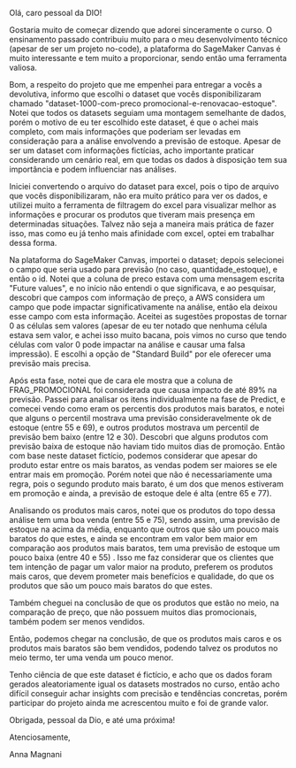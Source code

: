 Olá, caro pessoal da DIO!

Gostaria muito de começar dizendo que adorei sinceramente o curso. O ensinamento passado contribuiu muito para o meu desenvolvimento técnico (apesar de ser um projeto no-code), a plataforma do SageMaker Canvas é muito interessante e tem muito a proporcionar, sendo então uma ferramenta valiosa.

Bom, a respeito do projeto que me empenhei para entregar a vocês a devolutiva, informo que escolhi o dataset que vocês disponibilizaram chamado "dataset-1000-com-preco promocional-e-renovacao-estoque". Notei que todos os datasets seguiam uma montagem semelhante de dados, porém o motivo de eu ter escolhido este dataset, é que o achei mais completo, com mais informações que poderiam ser levadas em consideração para a análise envolvendo a previsão de estoque. Apesar de ser um dataset com informações fictícias, acho importante praticar considerando um cenário real, em que todas os dados à disposição tem sua importância e podem influenciar nas análises.

Iniciei convertendo o arquivo do dataset para excel, pois o tipo de arquivo que vocês disponibilizaram, não era muito prático para ver os dados, e utilizei muito a ferramenta de filtragem do excel para visualizar melhor as informações e procurar os produtos que tiveram mais presença em determinadas situações. Talvez não seja a maneira mais prática de fazer isso, mas como eu já tenho mais afinidade com excel, optei em trabalhar dessa forma.

Na plataforma do SageMaker Canvas, importei o dataset; depois selecionei o campo que seria usado para previsão (no caso, quantidade_estoque), e então o id. Notei que a coluna de preco estava com uma mensagem escrita "Future values", e no início não entendi o que significava, e ao pesquisar, descobri que campos com informação de preço, a AWS considera um campo que pode impactar significativamente na análise, então ela deixou esse campo com esta informação. Aceitei as sugestões propostas de tornar 0 as células sem valores (apesar de eu ter notado que nenhuma célula estava sem valor, e achei isso muito bacana, pois vimos no curso que tendo células com valor 0 pode impactar na análise e causar uma falsa impressão). E escolhi a opção de "Standard Build" por ele oferecer uma previsão mais precisa.

Após esta fase, notei que de cara ele mostra que a coluna de FRAG_PROMOCIONAL foi considerada que causa impacto de até 89% na previsão. Passei para analisar os itens individualmente na fase de Predict, e comecei vendo como eram os percentis dos produtos mais baratos, e notei que alguns o percentil mostrava uma previsão consideravelmente ok de estoque (entre 55 e 69), e outros produtos mostrava um percentil de previsão bem baixo (entre 12 e 30). Descobri que alguns produtos com previsão baixa de estoque não haviam tido muitos dias de promoção. Então com base neste dataset fictício, podemos considerar que apesar do produto estar entre os mais baratos, as vendas podem ser maiores se ele entrar mais em promoção. Porém notei que não é necessariamente uma regra, pois o segundo produto mais barato, é um dos que menos estiveram em promoção e ainda, a previsão de estoque dele é alta (entre 65 e 77). 

Analisando os produtos mais caros, notei que os produtos do topo dessa análise tem uma boa venda (entre 55 e 75), sendo assim, uma previsão de estoque na acima da média, enquanto que outros que são um pouco mais baratos do que estes, e ainda se encontram em valor bem maior em comparação aos produtos mais baratos, tem uma previsão de estoque um pouco baixa (entre 40 e 55) . Isso me faz considerar que os clientes que tem intenção de pagar um valor maior na produto, preferem os produtos mais caros, que devem prometer mais benefícios e qualidade, do que os produtos que são um pouco mais baratos do que estes.

Também cheguei na conclusão de que os produtos que estão no meio, na comparação de preço, que não possuem muitos dias promocionais, também podem ser menos vendidos.

Então, podemos chegar na conclusão, de que os produtos mais caros e os produtos mais baratos são bem vendidos, podendo talvez os produtos no meio termo, ter uma venda um pouco menor. 

Tenho ciência de que este dataset é fictício, e acho que os dados foram gerados aleatoriamente igual os datasets mostrados no curso, então acho difícil conseguir achar insights com precisão e tendências concretas, porém participar do projeto ainda me acrescentou muito e foi de grande valor.

Obrigada, pessoal da Dio, e até uma próxima!

Atenciosamente,

Anna Magnani
